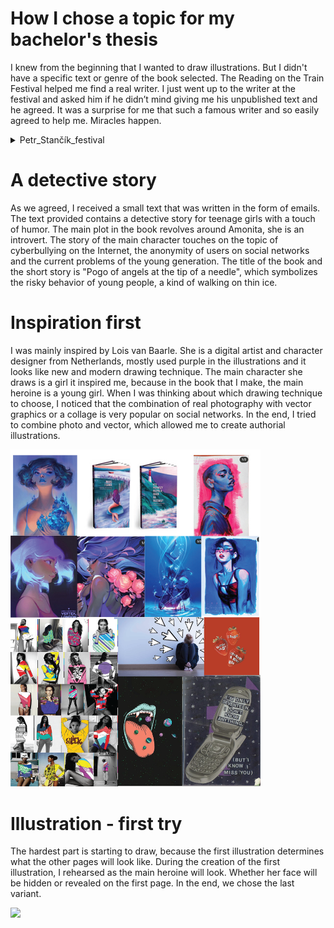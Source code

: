 
# How I chose a topic for my bachelor's thesis

I knew from the beginning that I wanted to draw illustrations. But I didn't have a specific text or genre of the book selected. The Reading on the Train Festival helped me find a real writer. I just went up to the writer at the festival and asked him if he didn’t mind giving me his unpublished text and he agreed. It was a surprise for me that such a famous writer and so easily agreed to help me. Miracles happen.

<details>
  <summary>Petr_Stančík_festival</summary>

  ![Petr_Stančík_festival.](./img/Petr_Stančík_festival.png)
</details>




# A detective story

As we agreed, I received a small text that was written in the form of emails. The text provided contains a detective story for teenage girls with a touch of humor. The main plot in the book revolves around Amonita, she is an introvert. The story of the main character touches on the topic of cyberbullying on the Internet, the anonymity of users on social networks and the current problems of the young generation. The title of the book and the short story is "Pogo of angels at the tip of a needle", which symbolizes the risky behavior of young people, a kind of walking on thin ice.

# Inspiration first

I was mainly inspired by Lois van Baarle. She is a digital artist and character designer from Netherlands, mostly used purple in the illustrations and it looks like new and modern drawing technique. The main character she draws is a girl it inspired me, because in the book that I make, the main heroine is a young girl. When I was thinking about which drawing technique to choose, I noticed that the combination of real photography with vector graphics or a collage is very popular on social networks. In the end, I tried to combine photo and vector, which allowed me to create authorial illustrations.

<img src="/img/Inspiration_first.png" width="400">


# Illustration - first try
The hardest part is starting to draw, because the first illustration determines what the other pages will look like. During the creation of the first illustration, I rehearsed as the main heroine will look. Whether her face will be hidden or revealed on the first page. In the end, we chose the last variant.

<img src="/img/Illustration_first_steps.png" width="1200">



